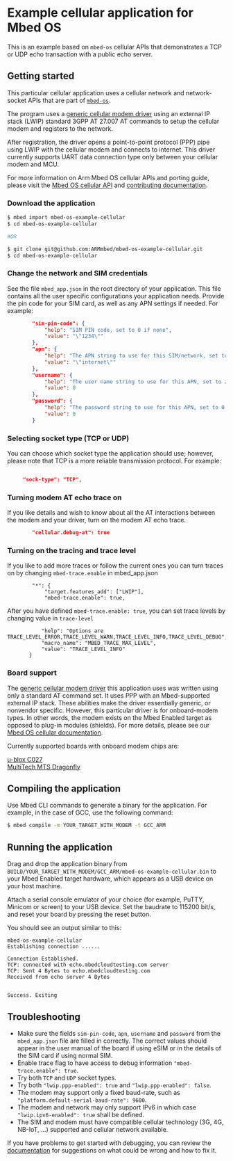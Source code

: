 # Example cellular application for Mbed OS

This is an example based on `mbed-os` cellular APIs that demonstrates a TCP or UDP echo transaction with a public echo server.

## Getting started

This particular cellular application uses a cellular network and network-socket APIs that are part of [`mbed-os`](https://github.com/ARMmbed/mbed-os).

The program uses a [generic cellular modem driver](https://github.com/ARMmbed/mbed-os/tree/master/features/netsocket/cellular/generic_modem_driver) using an external IP stack (LWIP) standard 3GPP AT 27.007 AT commands to setup the cellular modem and registers to the network.

After registration, the driver opens a point-to-point protocol (PPP) pipe using LWIP with the cellular modem and connects to internet. This driver currently supports UART data connection type only between your cellular modem and MCU.

For more information on Arm Mbed OS cellular APIs and porting guide, please visit the [Mbed OS cellular API](https://os.mbed.com/docs/latest/reference/cellular-api.html) and [contributing documentation](https://os.mbed.com/docs/latest/reference/contributing-connectivity.html#cellularinterface).

### Download the application

```sh
$ mbed import mbed-os-example-cellular
$ cd mbed-os-example-cellular

#OR

$ git clone git@github.com:ARMmbed/mbed-os-example-cellular.git
$ cd mbed-os-example-cellular
```

### Change the network and SIM credentials

See the file `mbed_app.json` in the root directory of your application. This file contains all the user specific configurations your application needs. Provide the pin code for your SIM card, as well as any APN settings if needed. For example:

```json
        "sim-pin-code": {
            "help": "SIM PIN code, set to 0 if none",
            "value": "\"1234\""
        },
        "apn": {
            "help": "The APN string to use for this SIM/network, set to 0 if none",
            "value": "\"internet\""
        },
        "username": {
            "help": "The user name string to use for this APN, set to zero if none",
            "value": 0
        },
        "password": {
            "help": "The password string to use for this APN, set to 0 if none",
            "value": 0
        }
```

### Selecting socket type (TCP or UDP)


You can choose which socket type the application should use; however, please note that TCP is a more reliable transmission protocol. For example:


```json

     "sock-type": "TCP",

```

### Turning modem AT echo trace on

If you like details and wish to know about all the AT interactions between the modem and your driver, turn on the modem AT echo trace.

```json
        "cellular.debug-at": true
```

### Turning on the tracing and trace level

If you like to add more traces or follow the current ones you can turn traces on by changing `mbed-trace.enable` in mbed_app.json

```"target_overrides": {
        "*": {
            "target.features_add": ["LWIP"],
            "mbed-trace.enable": true,
```

After you have defined `mbed-trace.enable: true`, you can set trace levels by changing value in `trace-level`

 ```"trace-level": {
            "help": "Options are TRACE_LEVEL_ERROR,TRACE_LEVEL_WARN,TRACE_LEVEL_INFO,TRACE_LEVEL_DEBUG",
            "macro_name": "MBED_TRACE_MAX_LEVEL",
            "value": "TRACE_LEVEL_INFO"
        }
```

### Board support

The [generic cellular modem driver](https://github.com/ARMmbed/mbed-os/tree/master/features/netsocket/cellular/generic_modem_driver) this application uses was written using only a standard AT command set. It uses PPP with an Mbed-supported external IP stack. These abilities make the driver essentially generic, or nonvendor specific. However, this particular driver is for onboard-modem types. In other words, the modem exists on the Mbed Enabled target as opposed to plug-in modules (shields). For more details, please see our [Mbed OS cellular documentation](https://os.mbed.com/docs/latest/reference/cellular-api.html).

Currently supported boards with onboard modem chips are:

[u-blox C027](https://os.mbed.com/platforms/u-blox-C027/)  
[MultiTech MTS Dragonfly](https://os.mbed.com/platforms/MTS-Dragonfly/)


## Compiling the application

Use Mbed CLI commands to generate a binary for the application. For example, in the case of GCC, use the following command:

```sh
$ mbed compile -m YOUR_TARGET_WITH_MODEM -t GCC_ARM
```

## Running the application

Drag and drop the application binary from `BUILD/YOUR_TARGET_WITH_MODEM/GCC_ARM/mbed-os-example-cellular.bin` to your Mbed Enabled target hardware, which appears as a USB device on your host machine.

Attach a serial console emulator of your choice (for example, PuTTY, Minicom or screen) to your USB device. Set the baudrate to 115200 bit/s, and reset your board by pressing the reset button.

You should see an output similar to this:

```
mbed-os-example-cellular
Establishing connection ......

Connection Established.
TCP: connected with echo.mbedcloudtesting.com server
TCP: Sent 4 Bytes to echo.mbedcloudtesting.com
Received from echo server 4 Bytes


Success. Exiting
```

## Troubleshooting

* Make sure the fields `sim-pin-code`, `apn`, `username` and `password` from the `mbed_app.json` file are filled in correctly. The correct values should appear in the user manual of the board if using eSIM or in the details of the SIM card if using normal SIM.
* Enable trace flag to have access to debug information `"mbed-trace.enable": true`.
* Try both `TCP` and `UDP` socket types.
* Try both `"lwip.ppp-enabled": true` and `"lwip.ppp-enabled": false`.
* The modem may support only a fixed baud-rate, such as `"platform.default-serial-baud-rate": 9600`.
* The modem and network may only support IPv6 in which case `"lwip.ipv6-enabled": true` shall be defined.
* The SIM and modem must have compatible cellular technology (3G, 4G, NB-IoT, ...) supported and cellular network available.

If you have problems to get started with debugging, you can review the [documentation](https://os.mbed.com/docs/latest/tutorials/debugging.html) for suggestions on what could be wrong and how to fix it.
